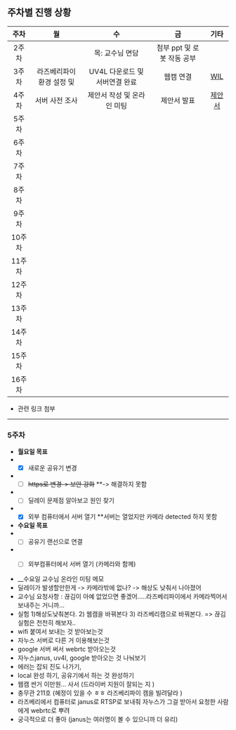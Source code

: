## 주차별 진행 상황

|주차|월|수|금|기타|
|:----:|:---:|:---:|:---:|:---:|
|2주차||목: 교수님 면담|첨부 ppt 및 로봇 작동 공부|
|3주차|라즈베리파이 환경 설정 및 |UV4L 다운로드 및 서버연결 완료|웹캠 연결|[WIL](./WIL/week_2~3.md)|
|4주차|서버 사전 조사|제안서 작성 및 온라인 미팅|제안서 발표|[제안서](./Report/CapstoneProposal.pdf)|
|5주차|
|6주차|
|7주차|
|8주차|
|9주차|
|10주차|
|11주차|
|12주차|
|13주차|
|14주차|
|15주차|
|16주차|



* 관련 링크 첨부

----------------------------

### 5주차

* __월요일 목표__
* -[X] 새로운 공유기 변경
* -[ ] ~~https로 변경-> 보안 강화~~  **-> 해결하지 못함 
* -[ ] 딜레이 문제점 알아보고 원인 찾기
* -[X] 외부 컴퓨터에서 서버 열기 **서버는 열었지만 카메라 detected 하지 못함

* __수요일 목표__
* -[ ] 공유기 랜선으로 연결
* -[ ] 외부컴퓨터에서 서버 열기 (카메라와 함께)


* __수요일 교수님 온라인 미팅 메모
*  딜레이가 발생할만한게 -> 카메라밖에 없나? -> 해상도 낮춰서 나아졌어
*  교수님 요청사항 : 끊김이 아예 없었으면 좋겠어.....라즈베리파이에서 카메라찍어서보내주는 거니까...
*  실험 1)해상도낮춰본다. 2) 웹캠을 바꿔본다 3) 라즈베리캠으로 바꿔본다. => 끊김 실험은 천천히 해보자..
*  wifi 붙여서 보내는 것 받아보는것 
*  자누스 서버로 다른 거 이용해보는것
*  google 서버 써서 webrtc 받아오는것
*  자누스janus, uv4l, google 받아오는 것 나눠보기
*  에러는 잡되 진도 나가기,
*  local 완성 하기, 공유기에서 하는 것 완성하기
*  웹캠 싼거 이만원... 사서 (드라이버 지원이 잘되는 지 )
*  충무관 211호 (혜정이 있을 수 ㅎㅎ 라즈베리파이 캠을 빌려달라 )
*  라즈베리에서 컴퓨터로 janus로 RTSP로 보내줘 자누스가 그걸 받아서 요청한 사람에게 webrtc로 뿌려
*  궁극적으로 더 좋아 (janus는 여러명이 볼 수 있으니까 더 유리)




